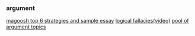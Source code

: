 ###

###

###

### argument

[magoosh top 6 strategies and sample essay](https://magoosh.com/gre/2019/gre-argument-essay-strategies/)
[logical fallacies(video)](https://gre.magoosh.com/lessons/524-logical-fallacies)
[pool of argument topics](https://www.ets.org/gre/revised_general/prepare/analytical_writing/argument/pool)
